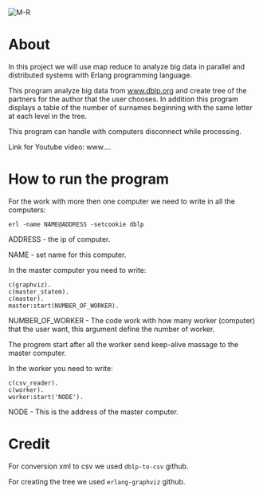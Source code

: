![M-R](https://user-images.githubusercontent.com/62119972/128590576-f5e8bb49-d291-4580-bd0d-bec1258d74a0.png)

# About

In this project we will use map reduce to analyze big data in parallel and distributed systems with Erlang programming language.

This program analyze big data from www.dblp.org and create tree of the partners for the author that the user chooses. In addition this program displays a table of the number of surnames beginning with the same letter at each level in the tree.

This program can handle with computers disconnect while processing. 

Link for Youtube video: www....


# How to run the program
For the work with more then one computer we need to write in all the computers:
```
erl -name NAME@ADDRESS -setcookie dblp
```

ADDRESS - the ip of computer.

NAME - set name for this computer.

In the master computer you need to write:

```
c(graphviz).
c(master_statem).
c(master).
master:start(NUMBER_OF_WORKER).
```

NUMBER_OF_WORKER - The code work with how many worker (computer) that the user want, this argument define the number of worker.

The progrem start after all the worker send keep-alive massage to the master computer. 

In the worker you need to write:

```
c(csv_reader). 
c(worker).
worker:start('NODE').
```

NODE - This is the address of the master computer. 

# Credit

For conversion xml to csv we used ```dblp-to-csv``` github.

For creating the tree we used ```erlang-graphviz``` github.
